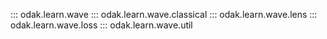 ::: odak.learn.wave
::: odak.learn.wave.classical
::: odak.learn.wave.lens
::: odak.learn.wave.loss
::: odak.learn.wave.util
